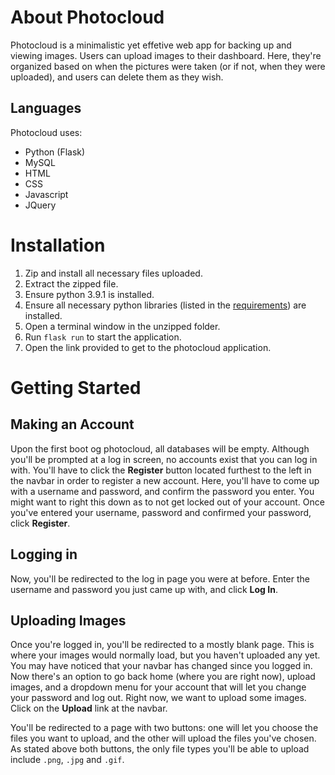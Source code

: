 # About Photocloud

Photocloud is a minimalistic yet effetive web app for backing up and viewing images. Users can upload images to their dashboard. Here, they're organized based on when the pictures were taken (or if not, when they were uploaded), and users can delete them as they wish.

## Languages

Photocloud uses:
- Python (Flask)
- MySQL
- HTML
- CSS
- Javascript
- JQuery

# Installation

1. Zip and install all necessary files uploaded.
2. Extract the zipped file.
3. Ensure python 3.9.1 is installed.
4. Ensure all necessary python libraries (listed in the [requirements](requirements.md)) are installed.
5. Open a terminal window in the unzipped folder.
6. Run `flask run` to start the application.
7. Open the link provided to get to the photocloud application.

# Getting Started

## Making an Account

Upon the first boot og photocloud, all databases will be empty. Although you'll be prompted at a log in screen, no accounts exist that you can log in with. You'll have to click the **Register** button located furthest to the left in the navbar in order to register a new account. Here, you'll have to come up with a username and password, and confirm the password you enter. You might want to right this down as to not get locked out of your account. Once you've entered your username, password and confirmed your password, click **Register**.

## Logging in

Now, you'll be redirected to the log in page you were at before. Enter the username and password you just came up with, and click **Log In**.

## Uploading Images

Once you're logged in, you'll be redirected to a mostly blank page. This is where your images would normally load, but you haven't uploaded any yet. You may have noticed that your navbar has changed since you logged in. Now there's an option to go back home (where you are right now), upload images, and a dropdown menu for your account that will let you change your password and log out. Right now, we want to upload some images. Click on the **Upload** link at the navbar.

You'll be redirected to a page with two buttons: one will let you choose the files you want to upload, and the other will upload the files you've chosen. As stated above both buttons, the only file types you'll be able to upload include `.png`, `.jpg` and `.gif`. 
